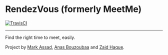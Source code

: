 # RendezVous (formerly MeetMe) 
[![TravisCI](https://travis-ci.org/Startup-Systems-MeetMe/MeetMe-iOS.svg?branch=master)](https://travis-ci.org/Startup-Systems-MeetMe/MeetMe-iOS)

----

Find the right time to meet, easily.

Project by [Mark Assad](https://github.com/marcalassad), [Anas Bouzoubaa](https://github.com/anasb) and [Zaid Haque](https://github.com/zaidhaque).

